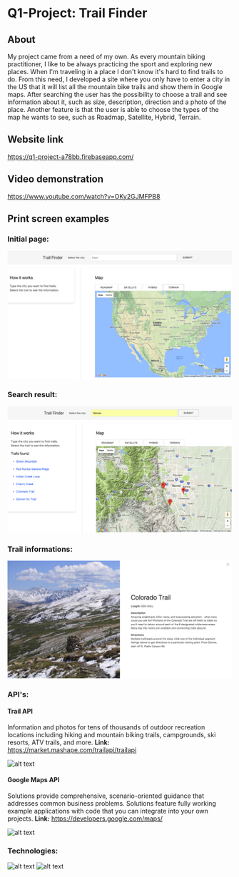 # Q1-Project: Trail Finder

## About

My project came from a need of my own.
As every mountain biking practitioner, I like to be always practicing the sport and exploring new places.
When I'm traveling in a place I don't know it's hard to find trails to do.
From this need, I developed a site where you only have to enter a city in the US that it will list all the mountain bike trails and show them in Google maps.
After searching the user has the possibility to choose a trail and see information about it, such as size, description, direction and a photo of the place.
Another feature is that the user is able to choose the types of the map he wants to see, such as Roadmap, Satellite, Hybrid, Terrain.

## Website link

https://q1-project-a78bb.firebaseapp.com/


## Video demonstration

https://www.youtube.com/watch?v=OKy2GJMFPB8


## Print screen examples


### Initial page:
![alt text](https://github.com/josejuliojunior/Q1-Project/blob/master/Initial-Page.png)

### Search result:
![alt text](https://github.com/josejuliojunior/Q1-Project/blob/master/Search-Result.png)

### Trail informations:
![alt text](https://github.com/josejuliojunior/Q1-Project/blob/master/Trail-Information.png)



### API's:

#### Trail API
Information and photos for tens of thousands of outdoor recreation locations including hiking and mountain biking trails, campgrounds, ski resorts, ATV trails, and more.
**Link:** https://market.mashape.com/trailapi/trailapi

![alt text](https://s3.amazonaws.com/mashape-production-logos/apis/53aa3bcfe4b0a705fcc30dc5_medium)


#### Google Maps API
Solutions provide comprehensive, scenario-oriented guidance that addresses common business problems. Solutions feature fully working example applications with code that you can integrate into your own projects.
**Link:** https://developers.google.com/maps/

![alt text](https://www.gstatic.com/images/branding/product/1x/maps_64dp.png)


### Technologies:
![alt text](https://pixels4kids.files.wordpress.com/2014/11/html_css_javascript_and_the_awesome_jquery_infographic_header.png?w=1200)
![alt text](http://public2.bemyapp.com/media/wp-content/uploads/2014/07/uikit-logo.png)
